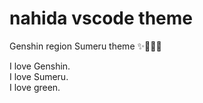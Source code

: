 # nahida vscode theme

Genshin region Sumeru theme ✨🌵🕌💚

I love Genshin.\
I love Sumeru.\
I love green.
